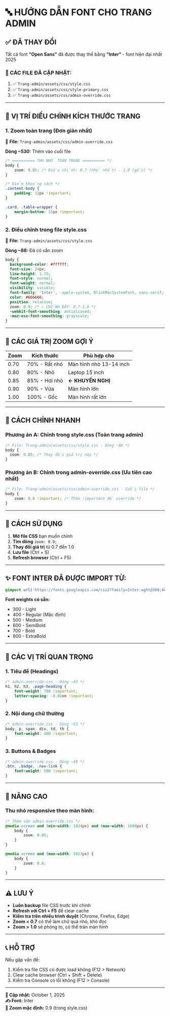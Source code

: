 # 🔤 HƯỚNG DẪN FONT CHO TRANG ADMIN

## ✅ ĐÃ THAY ĐỔI

Tất cả font **"Open Sans"** đã được thay thế bằng **"Inter"** - font hiện đại nhất 2025

### 📁 CÁC FILE ĐÃ CẬP NHẬT:

1. ✅ `Trang-admin/assets/css/style.css`
2. ✅ `Trang-admin/assets/css/style-primary.css`  
3. ✅ `Trang-admin/assets/css/admin-override.css`

---

## 🎯 VỊ TRÍ ĐIỀU CHỈNH KÍCH THƯỚC TRANG

### **1. Zoom toàn trang (Đơn giản nhất)**

📍 **File:** `Trang-admin/assets/css/admin-override.css`

**Dòng ~530:** Thêm vào cuối file
```css
/* ========== THU NHỎ TOÀN TRANG ========== */
body {
    zoom: 0.85; /* Điều chỉnh: 0.7 (nhỏ nhất) - 1.0 (gốc) */
}

/* Giảm khoảng cách */
.content-body {
    padding: 12px !important;
}

.card, .table-wrapper {
    margin-bottom: 15px !important;
}
```

### **2. Điều chỉnh trong file style.css**

📍 **File:** `Trang-admin/assets/css/style.css`

**Dòng ~88:** Đã có sẵn zoom
```css
body {
  background-color: #ffffff;
  font-size: 14px;
  line-height: 1.75;
  font-style: normal;
  font-weight: normal;
  visibility: visible;
  font-family: 'Inter', -apple-system, BlinkMacSystemFont, sans-serif;
  color: #666666;
  position: relative;
  zoom: 0.9; /* ← CHỈNH ĐÂY: 0.7-1.0 */
  -webkit-font-smoothing: antialiased;
  -moz-osx-font-smoothing: grayscale;
}
```

---

## 🎨 CÁC GIÁ TRỊ ZOOM GỢI Ý

| Zoom  | Kích thước | Phù hợp cho |
|-------|------------|-------------|
| 0.70  | 70% - Rất nhỏ | Màn hình nhỏ 13-14 inch |
| 0.80  | 80% - Nhỏ | Laptop 15 inch |
| 0.85  | 85% - Hơi nhỏ | **← KHUYẾN NGHỊ** |
| 0.90  | 90% - Vừa | Màn hình lớn |
| 1.00  | 100% - Gốc | Màn hình rất lớn |

---

## 📝 CÁCH CHỈNH NHANH

### **Phương án A: Chỉnh trong style.css (Toàn trang admin)**
```css
/* File: Trang-admin/assets/css/style.css - Dòng ~88 */
body {
  zoom: 0.85; /* Thay đổi giá trị này */
}
```

### **Phương án B: Chỉnh trong admin-override.css (Ưu tiên cao nhất)**
```css
/* File: Trang-admin/assets/css/admin-override.css - Cuối file */
body {
    zoom: 0.8 !important; /* Thêm !important để override */
}
```

---

## 🔧 CÁCH SỬ DỤNG

1. **Mở file CSS** bạn muốn chỉnh
2. **Tìm dòng** `zoom: 0.9;` 
3. **Thay đổi giá trị** từ 0.7 đến 1.0
4. **Lưu file** (Ctrl + S)
5. **Refresh browser** (Ctrl + F5)

---

## ✨ FONT INTER ĐÃ ĐƯỢC IMPORT TỪ:

```css
@import url('https://fonts.googleapis.com/css2?family=Inter:wght@300;400;500;600;700;800&display=swap');
```

**Font weights có sẵn:**
- 300 - Light
- 400 - Regular (Mặc định)
- 500 - Medium  
- 600 - SemiBold
- 700 - Bold
- 800 - ExtraBold

---

## 🎯 CÁC VỊ TRÍ QUAN TRỌNG

### **1. Tiêu đề (Headings)**
```css
/* admin-override.css - Dòng ~43 */
h1, h2, h3, .page-heading {
    font-weight: 700 !important;
    letter-spacing: -0.02em !important;
}
```

### **2. Nội dung chữ thường**
```css
/* admin-override.css - Dòng ~53 */
body, p, span, div, td, th {
    font-weight: 400 !important;
}
```

### **3. Buttons & Badges**
```css
/* admin-override.css - Dòng ~49 */
.btn, .badge, .nav-link {
    font-weight: 500 !important;
}
```

---

## 🚀 NÂNG CAO

### **Thu nhỏ responsive theo màn hình:**

```css
/* Thêm vào admin-override.css */
@media screen and (min-width: 1024px) and (max-width: 1600px) {
    body {
        zoom: 0.85;
    }
}

@media screen and (max-width: 1023px) {
    body {
        zoom: 0.8;
    }
}
```

---

## ⚠️ LƯU Ý

- **Luôn backup** file CSS trước khi chỉnh
- **Refresh với Ctrl + F5** để clear cache
- **Kiểm tra trên nhiều trình duyệt** (Chrome, Firefox, Edge)
- **Zoom < 0.7** có thể làm chữ quá nhỏ, khó đọc
- **Zoom > 1.0** sẽ phóng to, có thể tràn màn hình

---

## 📞 HỖ TRỢ

Nếu gặp vấn đề:
1. Kiểm tra file CSS có được load không (F12 > Network)
2. Clear cache browser (Ctrl + Shift + Delete)
3. Kiểm tra Console có lỗi không (F12 > Console)

---

**📅 Cập nhật:** October 1, 2025  
**✍️ Font:** Inter  
**🎨 Zoom mặc định:** 0.9 (trong style.css)
